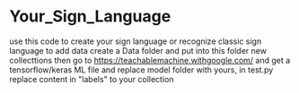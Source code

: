 # Your_Sign_Language
use this code to create your sign language or recognize classic sign language
to add data create a Data folder and put into this folder new collecttions
then go to https://teachablemachine.withgoogle.com/ and get a tensorflow/keras ML file and replace model folder with yours,
in test.py replace content in "labels" to your collection 
